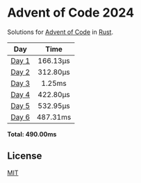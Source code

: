 # Advent of Code 2024
Solutions for [Advent of Code](https://adventofcode.com/) in [Rust](https://www.rust-lang.org/).

| Day | Time |
| :---: | :---: |
| [Day 1](./src/bin/01.rs) | 166.13µs |
| [Day 2](./src/bin/02.rs) | 312.80µs |
| [Day 3](./src/bin/03.rs) | 1.25ms |
| [Day 4](./src/bin/04.rs) | 422.80µs |
| [Day 5](./src/bin/05.rs) | 532.95µs |
| [Day 6](./src/bin/06.rs) | 487.31ms |

**Total: 490.00ms**

## License
[MIT](LICENSE)
